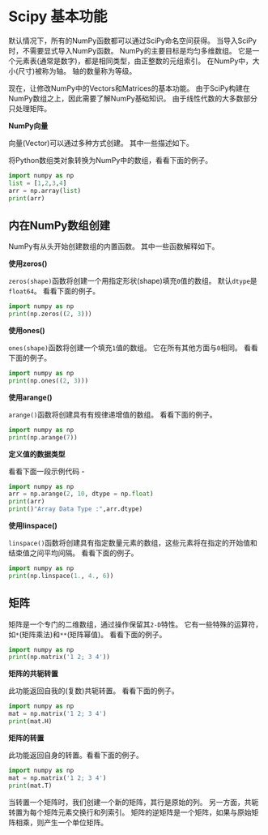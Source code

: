 # Scipy 基本功能

默认情况下，所有的NumPy函数都可以通过SciPy命名空间获得。 当导入SciPy时，不需要显式导入NumPy函数。 NumPy的主要目标是均匀多维数组。 它是一个元素表(通常是数字)，都是相同类型，由正整数的元组索引。 在NumPy中，大小(尺寸)被称为轴。 轴的数量称为等级。

现在，让修改NumPy中的Vectors和Matrices的基本功能。 由于SciPy构建在NumPy数组之上，因此需要了解NumPy基础知识。 由于线性代数的大多数部分只处理矩阵。

**NumPy向量**

向量(Vector)可以通过多种方式创建。 其中一些描述如下。

将Python数组类对象转换为NumPy中的数组，看看下面的例子。

```python
import numpy as np
list = [1,2,3,4]
arr = np.array(list)
print(arr)
```

## 内在NumPy数组创建

NumPy有从头开始创建数组的内置函数。 其中一些函数解释如下。

**使用zeros()**

`zeros(shape)`函数将创建一个用指定形状(shape)填充`0`值的数组。 默认`dtype`是`float64`。 看看下面的例子。

```python
import numpy as np
print(np.zeros((2, 3)))
```

**使用ones()**

`ones(shape)`函数将创建一个填充`1`值的数组。 它在所有其他方面与`0`相同。 看看下面的例子。

```python
import numpy as np
print(np.ones((2, 3)))
```

**使用arange()**

`arange()`函数将创建具有有规律递增值的数组。 看看下面的例子。

```python
import numpy as np
print(np.arange(7))
```

**定义值的数据类型**

看看下面一段示例代码 - 

```python
import numpy as np
arr = np.arange(2, 10, dtype = np.float)
print(arr)
print()"Array Data Type :",arr.dtype)
```

**使用linspace()**

`linspace()`函数将创建具有指定数量元素的数组，这些元素将在指定的开始值和结束值之间平均间隔。 看看下面的例子。

```python
import numpy as np
print(np.linspace(1., 4., 6))
```

## 矩阵

矩阵是一个专门的二维数组，通过操作保留其`2-D`特性。 它有一些特殊的运算符，如`*`(矩阵乘法)和`**`(矩阵幂值)。 看看下面的例子。

```python
import numpy as np
print(np.matrix('1 2; 3 4'))
```

**矩阵的共轭转置**

此功能返回自我的(复数)共轭转置。 看看下面的例子。

```python
import numpy as np
mat = np.matrix('1 2; 3 4')
print(mat.H)
```

**矩阵的转置**

此功能返回自身的转置。看看下面的例子。

```python
import numpy as np
mat = np.matrix('1 2; 3 4')
print(mat.T)
```

当转置一个矩阵时，我们创建一个新的矩阵，其行是原始的列。 另一方面，共轭转置为每个矩阵元素交换行和列索引。 矩阵的逆矩阵是一个矩阵，如果与原始矩阵相乘，则产生一个单位矩阵。
<code class=gatsby-kernelname data-language=python></code>
